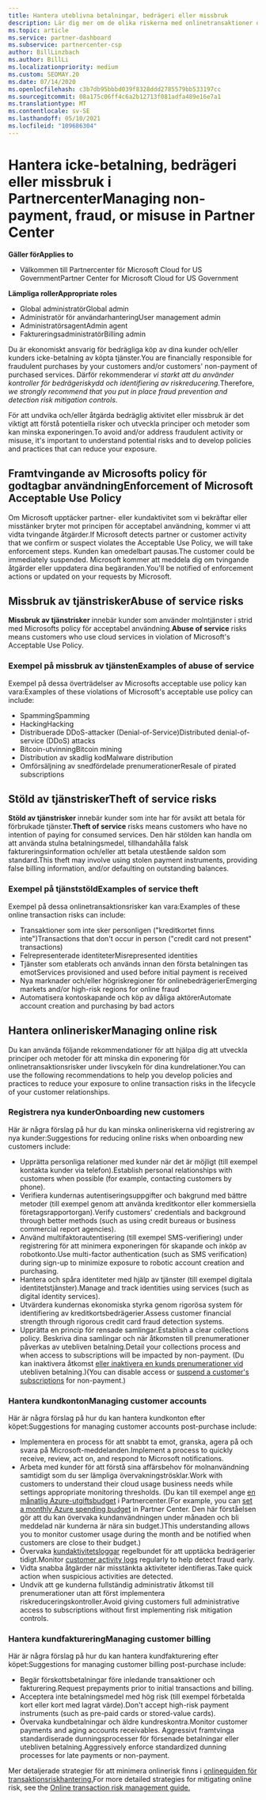 ```yaml
---
title: Hantera uteblivna betalningar, bedrägeri eller missbruk
description: Lär dig mer om de olika riskerna med onlinetransaktioner och metodtipsen för att hantera och minska riskerna i Partnercenter.
ms.topic: article
ms.service: partner-dashboard
ms.subservice: partnercenter-csp
author: BillLinzbach
ms.author: BillLi
ms.localizationpriority: medium
ms.custom: SEOMAY.20
ms.date: 07/14/2020
ms.openlocfilehash: c3b7db95bbbd039f8328ddd2785579bb533197cc
ms.sourcegitcommit: 08a175c06ff4c6a2b12713f081adfa489e16e7a1
ms.translationtype: MT
ms.contentlocale: sv-SE
ms.lasthandoff: 05/10/2021
ms.locfileid: "109686304"
---
```

# <a name="managing-non-payment-fraud-or-misuse-in-partner-center"></a><span data-ttu-id="747b1-103">Hantera icke-betalning, bedrägeri eller missbruk i Partnercenter</span><span class="sxs-lookup"><span data-stu-id="747b1-103">Managing non-payment, fraud, or misuse in Partner Center</span></span>

<span data-ttu-id="747b1-104">**Gäller för**</span><span class="sxs-lookup"><span data-stu-id="747b1-104">**Applies to**</span></span>

- <span data-ttu-id="747b1-105">Välkommen till Partnercenter för Microsoft Cloud for US Government</span><span class="sxs-lookup"><span data-stu-id="747b1-105">Partner Center for Microsoft Cloud for US Government</span></span>

<span data-ttu-id="747b1-106">**Lämpliga roller**</span><span class="sxs-lookup"><span data-stu-id="747b1-106">**Appropriate roles**</span></span>

- <span data-ttu-id="747b1-107">Global administratör</span><span class="sxs-lookup"><span data-stu-id="747b1-107">Global admin</span></span>
- <span data-ttu-id="747b1-108">Administratör för användarhantering</span><span class="sxs-lookup"><span data-stu-id="747b1-108">User management admin</span></span>
- <span data-ttu-id="747b1-109">Administratörsagent</span><span class="sxs-lookup"><span data-stu-id="747b1-109">Admin agent</span></span>
- <span data-ttu-id="747b1-110">Faktureringsadministratör</span><span class="sxs-lookup"><span data-stu-id="747b1-110">Billing admin</span></span>

<span data-ttu-id="747b1-111">Du är ekonomiskt ansvarig för bedrägliga köp av dina kunder och/eller kunders icke-betalning av köpta tjänster.</span><span class="sxs-lookup"><span data-stu-id="747b1-111">You are financially responsible for fraudulent purchases by your customers and/or customers' non-payment of purchased services.</span></span> <span data-ttu-id="747b1-112">Därför rekommenderar *vi starkt att du använder kontroller för bedrägeriskydd och identifiering av riskreducering.*</span><span class="sxs-lookup"><span data-stu-id="747b1-112">Therefore, *we strongly recommend that you put in place fraud prevention and detection risk mitigation controls*.</span></span>

<span data-ttu-id="747b1-113">För att undvika och/eller åtgärda bedräglig aktivitet eller missbruk är det viktigt att förstå potentiella risker och utveckla principer och metoder som kan minska exponeringen.</span><span class="sxs-lookup"><span data-stu-id="747b1-113">To avoid and/or address fraudulent activity or misuse, it's important to understand potential risks and to develop policies and practices that can reduce your exposure.</span></span>

## <a name="enforcement-of-microsoft-acceptable-use-policy"></a><span data-ttu-id="747b1-114">Framtvingande av Microsofts policy för godtagbar användning</span><span class="sxs-lookup"><span data-stu-id="747b1-114">Enforcement of Microsoft Acceptable Use Policy</span></span>

<span data-ttu-id="747b1-115">Om Microsoft upptäcker partner- eller kundaktivitet som vi bekräftar eller misstänker bryter mot principen för acceptabel användning, kommer vi att vidta tvingande åtgärder.</span><span class="sxs-lookup"><span data-stu-id="747b1-115">If Microsoft detects partner or customer activity that we confirm or suspect violates the Acceptable Use Policy, we will take enforcement steps.</span></span> <span data-ttu-id="747b1-116">Kunden kan omedelbart pausas.</span><span class="sxs-lookup"><span data-stu-id="747b1-116">The customer could be immediately suspended.</span></span> <span data-ttu-id="747b1-117">Microsoft kommer att meddela dig om tvingande åtgärder eller uppdatera dina begäranden.</span><span class="sxs-lookup"><span data-stu-id="747b1-117">You'll be notified of enforcement actions or updated on your requests by Microsoft.</span></span>

## <a name="abuse-of-service-risks"></a><span data-ttu-id="747b1-118">Missbruk av tjänstrisker</span><span class="sxs-lookup"><span data-stu-id="747b1-118">Abuse of service risks</span></span>

<span data-ttu-id="747b1-119">**Missbruk av tjänstrisker** innebär kunder som använder molntjänster i strid med Microsofts policy för acceptabel användning.</span><span class="sxs-lookup"><span data-stu-id="747b1-119">**Abuse of service** risks means customers who use cloud services in violation of Microsoft's Acceptable Use Policy.</span></span>

### <a name="examples-of-abuse-of-service"></a><span data-ttu-id="747b1-120">Exempel på missbruk av tjänsten</span><span class="sxs-lookup"><span data-stu-id="747b1-120">Examples of abuse of service</span></span>

<span data-ttu-id="747b1-121">Exempel på dessa överträdelser av Microsofts acceptable use policy kan vara:</span><span class="sxs-lookup"><span data-stu-id="747b1-121">Examples of these violations of Microsoft's acceptable use policy can include:</span></span>

- <span data-ttu-id="747b1-122">Spamming</span><span class="sxs-lookup"><span data-stu-id="747b1-122">Spamming</span></span>
- <span data-ttu-id="747b1-123">Hacking</span><span class="sxs-lookup"><span data-stu-id="747b1-123">Hacking</span></span>
- <span data-ttu-id="747b1-124">Distribuerade DDoS-attacker (Denial-of-Service)</span><span class="sxs-lookup"><span data-stu-id="747b1-124">Distributed denial-of-service (DDoS) attacks</span></span>
- <span data-ttu-id="747b1-125">Bitcoin-utvinning</span><span class="sxs-lookup"><span data-stu-id="747b1-125">Bitcoin mining</span></span>
- <span data-ttu-id="747b1-126">Distribution av skadlig kod</span><span class="sxs-lookup"><span data-stu-id="747b1-126">Malware distribution</span></span>
- <span data-ttu-id="747b1-127">Omförsäljning av snedfördelade prenumerationer</span><span class="sxs-lookup"><span data-stu-id="747b1-127">Resale of pirated subscriptions</span></span>

## <a name="theft-of-service-risks"></a><span data-ttu-id="747b1-128">Stöld av tjänstrisker</span><span class="sxs-lookup"><span data-stu-id="747b1-128">Theft of service risks</span></span>

<span data-ttu-id="747b1-129">**Stöld av tjänstrisker** innebär kunder som inte har för avsikt att betala för förbrukade tjänster.</span><span class="sxs-lookup"><span data-stu-id="747b1-129">**Theft of service** risks means customers who have no intention of paying for consumed services.</span></span> <span data-ttu-id="747b1-130">Den här stölden kan handla om att använda stulna betalningsmedel, tillhandahålla falsk faktureringsinformation och/eller att betala utestående saldon som standard.</span><span class="sxs-lookup"><span data-stu-id="747b1-130">This theft may involve using stolen payment instruments, providing false billing information, and/or defaulting on outstanding balances.</span></span>

### <a name="examples-of-service-theft"></a><span data-ttu-id="747b1-131">Exempel på tjänststöld</span><span class="sxs-lookup"><span data-stu-id="747b1-131">Examples of service theft</span></span>

<span data-ttu-id="747b1-132">Exempel på dessa onlinetransaktionsrisker kan vara:</span><span class="sxs-lookup"><span data-stu-id="747b1-132">Examples of these online transaction risks can include:</span></span>

- <span data-ttu-id="747b1-133">Transaktioner som inte sker personligen ("kreditkortet finns inte")</span><span class="sxs-lookup"><span data-stu-id="747b1-133">Transactions that don't occur in person ("credit card not present" transactions)</span></span>
- <span data-ttu-id="747b1-134">Felrepresenterade identiteter</span><span class="sxs-lookup"><span data-stu-id="747b1-134">Misrepresented identities</span></span>
- <span data-ttu-id="747b1-135">Tjänster som etablerats och används innan den första betalningen tas emot</span><span class="sxs-lookup"><span data-stu-id="747b1-135">Services provisioned and used before initial payment is received</span></span>
- <span data-ttu-id="747b1-136">Nya marknader och/eller högriskregioner för onlinebedrägerier</span><span class="sxs-lookup"><span data-stu-id="747b1-136">Emerging markets and/or high-risk regions for online fraud</span></span>
- <span data-ttu-id="747b1-137">Automatisera kontoskapande och köp av dåliga aktörer</span><span class="sxs-lookup"><span data-stu-id="747b1-137">Automate account creation and purchasing by bad actors</span></span>

## <a name="managing-online-risk"></a><span data-ttu-id="747b1-138">Hantera onlinerisker</span><span class="sxs-lookup"><span data-stu-id="747b1-138">Managing online risk</span></span>

<span data-ttu-id="747b1-139">Du kan använda följande rekommendationer för att hjälpa dig att utveckla principer och metoder för att minska din exponering för onlinetransaktionsrisker under livscykeln för dina kundrelationer.</span><span class="sxs-lookup"><span data-stu-id="747b1-139">You can use the following recommendations to help you develop policies and practices to reduce your exposure to online transaction risks in the lifecycle of your customer relationships.</span></span>

### <a name="onboarding-new-customers"></a><span data-ttu-id="747b1-140">Registrera nya kunder</span><span class="sxs-lookup"><span data-stu-id="747b1-140">Onboarding new customers</span></span>

<span data-ttu-id="747b1-141">Här är några förslag på hur du kan minska onlineriskerna vid registrering av nya kunder:</span><span class="sxs-lookup"><span data-stu-id="747b1-141">Suggestions for reducing online risks when onboarding new customers include:</span></span>

- <span data-ttu-id="747b1-142">Upprätta personliga relationer med kunder när det är möjligt (till exempel kontakta kunder via telefon).</span><span class="sxs-lookup"><span data-stu-id="747b1-142">Establish personal relationships with customers when possible (for example, contacting customers by phone).</span></span>
- <span data-ttu-id="747b1-143">Verifiera kundernas autentiseringsuppgifter och bakgrund med bättre metoder (till exempel genom att använda kreditkontor eller kommersiella företagsrapportorgan).</span><span class="sxs-lookup"><span data-stu-id="747b1-143">Verify customers' credentials and background through better methods (such as using credit bureaus or business commercial report agencies).</span></span>
- <span data-ttu-id="747b1-144">Använd multifaktorautentisering (till exempel SMS-verifiering) under registrering för att minimera exponeringen för skapande och inköp av robotkonto.</span><span class="sxs-lookup"><span data-stu-id="747b1-144">Use multi-factor authentication (such as SMS verification) during sign-up to minimize exposure to robotic account creation and purchasing.</span></span>
- <span data-ttu-id="747b1-145">Hantera och spåra identiteter med hjälp av tjänster (till exempel digitala identitetstjänster).</span><span class="sxs-lookup"><span data-stu-id="747b1-145">Manage and track identities using services (such as digital identity services).</span></span>
- <span data-ttu-id="747b1-146">Utvärdera kundernas ekonomiska styrka genom rigorösa system för identifiering av kreditkortsbedrägerier.</span><span class="sxs-lookup"><span data-stu-id="747b1-146">Assess customer financial strength through rigorous credit card fraud detection systems.</span></span>
- <span data-ttu-id="747b1-147">Upprätta en princip för rensade samlingar.</span><span class="sxs-lookup"><span data-stu-id="747b1-147">Establish a clear collections policy.</span></span> <span data-ttu-id="747b1-148">Beskriva dina samlingar och när åtkomsten till prenumerationer påverkas av utebliven betalning.</span><span class="sxs-lookup"><span data-stu-id="747b1-148">Detail your collections process and when access to subscriptions will be impacted by non-payment.</span></span> <span data-ttu-id="747b1-149">(Du kan inaktivera åtkomst [eller inaktivera en kunds prenumerationer vid](create-a-new-subscription.md#suspend-a-subscription) utebliven betalning.)</span><span class="sxs-lookup"><span data-stu-id="747b1-149">(You can disable access or [suspend a customer's subscriptions](create-a-new-subscription.md#suspend-a-subscription) for non-payment.)</span></span>

### <a name="managing-customer-accounts"></a><span data-ttu-id="747b1-150">Hantera kundkonton</span><span class="sxs-lookup"><span data-stu-id="747b1-150">Managing customer accounts</span></span>

<span data-ttu-id="747b1-151">Här är några förslag på hur du kan hantera kundkonton efter köpet:</span><span class="sxs-lookup"><span data-stu-id="747b1-151">Suggestions for managing customer accounts post-purchase include:</span></span>

- <span data-ttu-id="747b1-152">Implementera en process för att snabbt ta emot, granska, agera på och svara på Microsoft-meddelanden.</span><span class="sxs-lookup"><span data-stu-id="747b1-152">Implement a process to quickly receive, review, act on, and respond to Microsoft notifications.</span></span>
- <span data-ttu-id="747b1-153">Arbeta med kunder för att förstå sina affärsbehov för molnanvändning samtidigt som du ser lämpliga övervakningströsklar.</span><span class="sxs-lookup"><span data-stu-id="747b1-153">Work with customers to understand their cloud usage business needs while settings appropriate monitoring thresholds.</span></span> <span data-ttu-id="747b1-154">(Du kan till exempel ange [en månatlig Azure-utgiftsbudget](set-an-azure-spending-budget-for-your-customers.md) i Partnercenter.</span><span class="sxs-lookup"><span data-stu-id="747b1-154">(For example, you can [set a monthly Azure spending budget](set-an-azure-spending-budget-for-your-customers.md) in Partner Center.</span></span> <span data-ttu-id="747b1-155">Den här förståelsen gör att du kan övervaka kundanvändningen under månaden och bli meddelad när kunderna är nära sin budget.)</span><span class="sxs-lookup"><span data-stu-id="747b1-155">This understanding allows you to monitor customer usage during the month and be notified when customers are close to their budget.)</span></span>
- <span data-ttu-id="747b1-156">Övervaka [kundaktivitetsloggar](activity-logs.md) regelbundet för att upptäcka bedrägerier tidigt.</span><span class="sxs-lookup"><span data-stu-id="747b1-156">Monitor [customer activity logs](activity-logs.md) regularly to help detect fraud early.</span></span>
- <span data-ttu-id="747b1-157">Vidta snabba åtgärder när misstänkta aktiviteter identifieras.</span><span class="sxs-lookup"><span data-stu-id="747b1-157">Take quick action when suspicious activities are detected.</span></span>
- <span data-ttu-id="747b1-158">Undvik att ge kunderna fullständig administrativ åtkomst till prenumerationer utan att först implementera riskreduceringskontroller.</span><span class="sxs-lookup"><span data-stu-id="747b1-158">Avoid giving customers full administrative access to subscriptions without first implementing risk mitigation controls.</span></span>

### <a name="managing-customer-billing"></a><span data-ttu-id="747b1-159">Hantera kundfakturering</span><span class="sxs-lookup"><span data-stu-id="747b1-159">Managing customer billing</span></span>

<span data-ttu-id="747b1-160">Här är några förslag på hur du kan hantera kundfakturering efter köpet:</span><span class="sxs-lookup"><span data-stu-id="747b1-160">Suggestions for managing customer billing post-purchase include:</span></span>

- <span data-ttu-id="747b1-161">Begär förskottsbetalningar före inledande transaktioner och fakturering.</span><span class="sxs-lookup"><span data-stu-id="747b1-161">Request prepayments prior to initial transactions and billing.</span></span>
- <span data-ttu-id="747b1-162">Acceptera inte betalningsmedel med hög risk (till exempel förbetalda kort eller kort med lagrat värde).</span><span class="sxs-lookup"><span data-stu-id="747b1-162">Don't accept high-risk payment instruments (such as pre-paid cards or stored-value cards).</span></span>
- <span data-ttu-id="747b1-163">Övervaka kundbetalningar och äldre kundreskontra.</span><span class="sxs-lookup"><span data-stu-id="747b1-163">Monitor customer payments and aging accounts receivables.</span></span> <span data-ttu-id="747b1-164">Aggressivt framtvinga standardiserade dunningsprocesser för försenade betalningar eller utebliven betalning.</span><span class="sxs-lookup"><span data-stu-id="747b1-164">Aggressively enforce standardized dunning processes for late payments or non-payment.</span></span>

<span data-ttu-id="747b1-165">Mer detaljerade strategier för att minimera onlinerisk finns i [onlineguiden för transaktionsriskhantering.](https://query.prod.cms.rt.microsoft.com/cms/api/am/binary/RE4Bhtt)</span><span class="sxs-lookup"><span data-stu-id="747b1-165">For more detailed strategies for mitigating online risk, see the [Online transaction risk management guide.](https://query.prod.cms.rt.microsoft.com/cms/api/am/binary/RE4Bhtt)</span></span>
